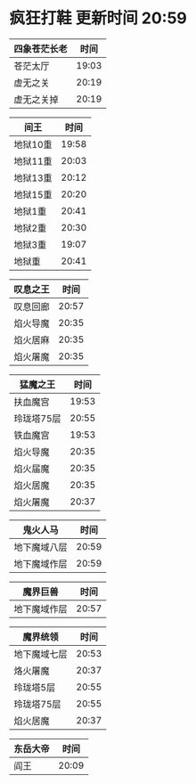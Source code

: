 # 疯狂打鞋 更新时间 20:59

| 四象苍茫长老   | 时间    |
|--------|-------|
| 苍茫太厅 | 19:03 |
| 虚无之关 | 20:19 |
| 虚无之关掉 | 20:19 |

| 间王   | 时间    |
|--------|-------|
| 地狱10重 | 19:58 |
| 地狱11重 | 20:03 |
| 地狱13重 | 20:12 |
| 地狱15重 | 20:20 |
| 地狱1重 | 20:41 |
| 地狱2重 | 20:30 |
| 地狱3重 | 19:07 |
| 地狱重 | 20:41 |

| 叹息之王   | 时间    |
|--------|-------|
| 叹息回廊 | 20:57 |
| 焰火导魔 | 20:35 |
| 焰火居麻 | 20:35 |
| 焰火屠魔 | 20:35 |

| 猛魔之王   | 时间    |
|--------|-------|
| 扶血魔宫 | 19:53 |
| 玲珑塔75层 | 20:55 |
| 铁血魔宫 | 19:53 |
| 焰火导魔 | 20:35 |
| 焰火届魔 | 20:35 |
| 焰火居魔 | 20:35 |
| 焰火屠魔 | 20:37 |

| 鬼火人马   | 时间    |
|--------|-------|
| 地下魔域八层 | 20:59 |
| 地下魔域作层 | 20:59 |

| 魔界巨兽   | 时间    |
|--------|-------|
| 地下魔域作层 | 20:57 |

| 魔界统领   | 时间    |
|--------|-------|
| 地下魔域七层 | 20:53 |
| 烙火屠魔 | 20:37 |
| 玲珑塔5层 | 20:55 |
| 玲珑塔75层 | 20:55 |
| 焰火居魔 | 20:37 |

| 东岳大帝   | 时间    |
|--------|-------|
| 阎王 | 20:09 |